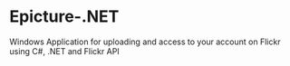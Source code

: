 # Epicture-.NET
Windows Application for uploading and access to your account on Flickr using C#, .NET and Flickr API
